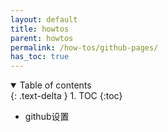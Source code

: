 ```yaml
---
layout: default
title: howtos
parent: howtos
permalink: /how-tos/github-pages/
has_toc: true
---
```

<details open markdown="block">
  <summary>
    Table of contents
  </summary>
  {: .text-delta }
1. TOC
{:toc}
</details>

* github设置

